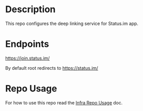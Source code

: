 # Description

This repo configures the deep linking service for Status.im app.

# Endpoints

https://join.status.im/

By default root redirects to https://status.im/

# Repo Usage

For how to use this repo read the [Infra Repo Usage](https://github.com/status-im/infra-docs/blob/master/articles/infra_repo_usage.md) doc.
